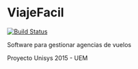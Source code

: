 # ViajeFacil

[![Build Status](https://magnum.travis-ci.com/hugo19941994/ViajeFacil.svg?token=uZQLRmskW3ypFsCoHyMx&branch=master)](https://magnum.travis-ci.com/hugo19941994/ViajeFacil)

Software para gestionar agencias de vuelos

Proyecto Unisys 2015 - UEM
